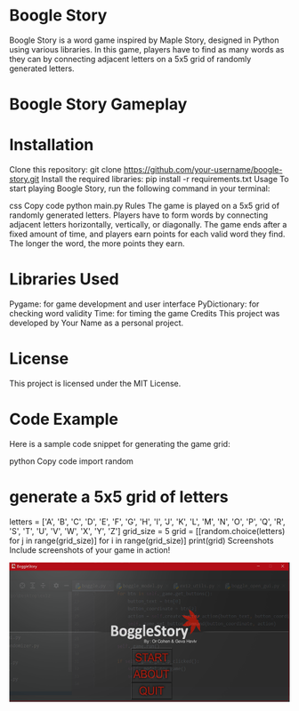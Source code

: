 # Boogle Story
Boogle Story is a word game inspired by Maple Story, designed in Python using various libraries. In this game, players have to find as many words as they can by connecting adjacent letters on a 5x5 grid of randomly generated letters.

# Boogle Story Gameplay

# Installation
Clone this repository: git clone https://github.com/your-username/boogle-story.git
Install the required libraries: pip install -r requirements.txt
Usage
To start playing Boogle Story, run the following command in your terminal:

css
Copy code
python main.py
Rules
The game is played on a 5x5 grid of randomly generated letters. Players have to form words by connecting adjacent letters horizontally, vertically, or diagonally. The game ends after a fixed amount of time, and players earn points for each valid word they find. The longer the word, the more points they earn.

# Libraries Used
Pygame: for game development and user interface
PyDictionary: for checking word validity
Time: for timing the game
Credits
This project was developed by Your Name as a personal project.

# License
This project is licensed under the MIT License.

# Code Example
Here is a sample code snippet for generating the game grid:

python
Copy code
import random

# generate a 5x5 grid of letters
letters = ['A', 'B', 'C', 'D', 'E', 'F', 'G', 'H', 'I', 'J', 'K', 'L', 'M', 'N', 'O', 'P', 'Q', 'R', 'S', 'T', 'U', 'V', 'W', 'X', 'Y', 'Z']
grid_size = 5
grid = [[random.choice(letters) for j in range(grid_size)] for i in range(grid_size)]
print(grid)
Screenshots
Include screenshots of your game in action!

<img src="Readmepics/mainscreen.png" alt="Description of Image" width="529" height="251">
